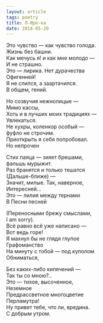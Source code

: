 ```yaml
---
layout: article
tags: poetry
title: Л-Ире-ка
date: 2014-05-20
---
```


Это чувство — как чувство голода.<br>
Жизнь без башни.<br>
Как мечусь я! и как мне молодо —<br>
И не страшно.<br>
Это — лирика. Нет дурачества<br>
Офигенней!<br>
Я не слился, а заартачился.<br>
В общем, гений.<br>

Но созвучия нежнолицые —<br>
Мимо кассы,<br>
Хоть и в лучших моих традициях —<br>
Увлекаться.<br>
Не хухры, коленкор особый —<br>
фуфло не строчим.<br>
Приоткрыть я себя попробовал.<br>
Но непрочен<br>

Стих паяца — зияет брешами,<br>
фальшь мурыжит.<br>
Раз бранятся и только тешатся<br>
(Дальше-ближе) —<br>
Значит, милые. Так, наверное,<br>
Интересней...<br>
Это — лилия между тернами<br>
В Песни песней<br>

(Переносными брежу смыслами,<br>
I am sorry).<br>
Всё равно всё уже написано —<br>
Вот ведь горе!<br>
Я махнул бы не глядя глупое<br>
Графоманство<br>
На минуту с тобой — под куполом<br>
Обниматься,<br>

Без каких-либо кипячений —<br>
Так ты со мною?..<br>
Это — тихое, высоченное,<br>
Неземное<br>
Предрассветное многоцветие<br>
Перламутра!<br>
Ну привет тебе, что ли, вредина.<br>
С добрым утром.
